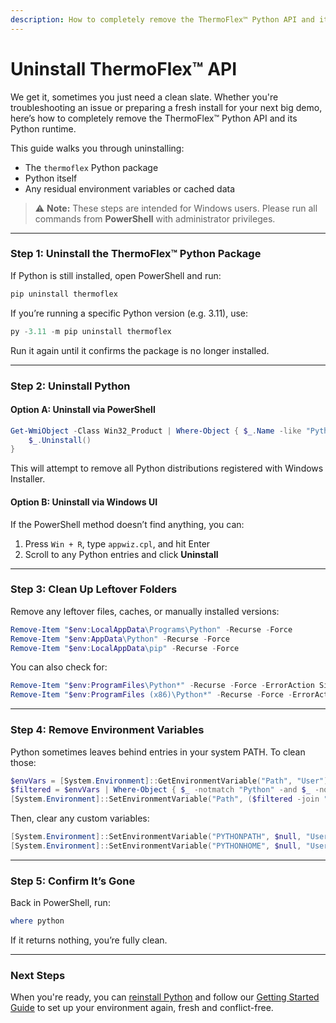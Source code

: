 ```yaml
---
description: How to completely remove the ThermoFlex™ Python API and its Python runtime.
---
```


# Uninstall ThermoFlex™ API

We get it, sometimes you just need a clean slate. Whether you're troubleshooting an issue or preparing a fresh install for your next big demo, here’s how to completely remove the ThermoFlex™ Python API and its Python runtime.

This guide walks you through uninstalling:

* The `thermoflex` Python package
* Python itself
* Any residual environment variables or cached data

> ⚠️ **Note:** These steps are intended for Windows users. Please run all commands from **PowerShell** with administrator privileges.

***

### Step 1: Uninstall the ThermoFlex™ Python Package

If Python is still installed, open PowerShell and run:

```powershell
pip uninstall thermoflex
```

If you’re running a specific Python version (e.g. 3.11), use:

```powershell
py -3.11 -m pip uninstall thermoflex
```

Run it again until it confirms the package is no longer installed.

***

### Step 2: Uninstall Python

#### Option A: Uninstall via PowerShell

```powershell
Get-WmiObject -Class Win32_Product | Where-Object { $_.Name -like "Python*" } | ForEach-Object {
    $_.Uninstall()
}
```

This will attempt to remove all Python distributions registered with Windows Installer.

#### Option B: Uninstall via Windows UI

If the PowerShell method doesn’t find anything, you can:

1. Press `Win + R`, type `appwiz.cpl`, and hit Enter
2. Scroll to any Python entries and click **Uninstall**

***

### Step 3: Clean Up Leftover Folders

Remove any leftover files, caches, or manually installed versions:

```powershell
Remove-Item "$env:LocalAppData\Programs\Python" -Recurse -Force
Remove-Item "$env:AppData\Python" -Recurse -Force
Remove-Item "$env:LocalAppData\pip" -Recurse -Force
```

You can also check for:

```powershell
Remove-Item "$env:ProgramFiles\Python*" -Recurse -Force -ErrorAction SilentlyContinue
Remove-Item "$env:ProgramFiles (x86)\Python*" -Recurse -Force -ErrorAction SilentlyContinue
```

***

### Step 4: Remove Environment Variables

Python sometimes leaves behind entries in your system PATH. To clean those:

```powershell
$envVars = [System.Environment]::GetEnvironmentVariable("Path", "User") -split ";"
$filtered = $envVars | Where-Object { $_ -notmatch "Python" -and $_ -notmatch "pip" }
[System.Environment]::SetEnvironmentVariable("Path", ($filtered -join ";"), "User")
```

Then, clear any custom variables:

```powershell
[System.Environment]::SetEnvironmentVariable("PYTHONPATH", $null, "User")
[System.Environment]::SetEnvironmentVariable("PYTHONHOME", $null, "User")
```

***

### Step 5: Confirm It’s Gone

Back in PowerShell, run:

```powershell
where python
```

If it returns nothing, you’re fully clean.

***

### Next Steps

When you're ready, you can [reinstall Python](https://www.python.org/downloads/) and follow our [Getting Started Guide](https://docs.deltaroboticsinc.com/tutorials/thermoflex-tm/getting-started-with-our-evaluation-kit) to set up your environment again, fresh and conflict-free.

